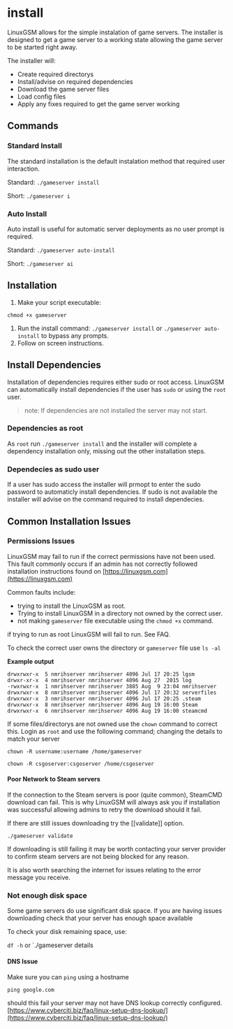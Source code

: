 # install

LinuxGSM allows for the simple instalation of game servers. The installer is designed to get a game server to a working state allowing the game server to be started right away.

The installer will:
* Create required directorys
* Install/advise on required dependencies
* Download the game server files
* Load config files
* Apply any fixes required to get the game server working

## Commands

### Standard Install
The standard installation is the default instalation method that required user interaction.

Standard: `./gameserver install`

Short: `./gameserver i`

### Auto Install
Auto install is useful for automatic server deployments as no user prompt is required.

Standard: `./gameserver auto-install`

Short: `./gameserver ai`

## Installation

1. Make your script executable:

`chmod +x gameserver`

1. Run the install command: `./gameserver install` or `./gameserver auto-install` to bypass any prompts.
2. Follow on screen instructions.

## Install Dependencies
Installation of dependencies requires either sudo or root access. LinuxGSM can automatically install dependencies if the user has `sudo` or using the `root` user. 

> note: If dependencies are not installed the server may not start.

### Dependencies as root
As `root` run `./gameserver install` and the installer will complete a dependency installation only, missing out the other installation steps.

### Dependecies as sudo user
If a user has sudo access the installer will prmopt to enter the sudo password to automaticly install dependencies. If sudo is not available the installer will advise on the command required to install dependecies.

## Common Installation Issues

### Permissions Issues

LinuxGSM may fail to run if the correct permissions have not been used. This fault commonly occurs if an admin has not correctly followed installation instructions found on [https://linuxgsm.com](https://linuxgsm.com)

Common faults include:

* trying to install the LinuxGSM as root.
* Trying to install LinuxGSM in a directory not owned by the correct user.
* not making `gameserver` file executable using the `chmod +x` command.

if trying to run as root LinuxGSM will fail to run. See FAQ.

To check the correct user owns the directory or `gameserver` file use `ls -al`

**Example output**

```text
drwxrwxr-x  5 nmrihserver nmrihserver 4096 Jul 17 20:25 lgsm
drwxr-xr-x  4 nmrihserver nmrihserver 4096 Aug 27  2015 log
-rwxrwxr-x  1 nmrihserver nmrihserver 3885 Aug  9 23:04 nmrihserver
drwxrwxr-x  8 nmrihserver nmrihserver 4096 Jul 17 20:32 serverfiles
drwxrwxr-x  3 nmrihserver nmrihserver 4096 Jul 17 20:25 .steam
drwxrwxr-x  8 nmrihserver nmrihserver 4096 Aug 19 16:00 Steam
drwxrwxr-x  6 nmrihserver nmrihserver 4096 Aug 19 16:00 steamcmd
```

If some files/directorys are not owned use the `chown` command to correct this. Login as `root` and use the following command; changing the details to match your server

`chown -R username:username /home/gameserver`

`chown -R csgoserver:csgoserver /home/csgoserver`

#### Poor Network to Steam servers

If the connection to the Steam servers is poor \(quite common\), SteamCMD download can fail. This is why LinuxGSM will always ask you if installation was successful allowing admins to retry the download should it fail.

If there are still issues downloading try the \[\[validate\]\] option.

`./gameserver validate`

If downloading is still failing it may be worth contacting your server provider to confirm steam servers are not being blocked for any reason.

It is also worth searching the internet for issues relating to the error message you receive.

### Not enough disk space

Some game servers do use significant disk space. If you are having issues downloading check that your server has enough space available

To check your disk remaining space, use:

`df -h` or \`./gameserver details

#### DNS Issue

Make sure you can `ping` using a hostname

`ping google.com`

should this fail your server may not have DNS lookup correctly configured. [https://www.cyberciti.biz/faq/linux-setup-dns-lookup/](https://www.cyberciti.biz/faq/linux-setup-dns-lookup/)

